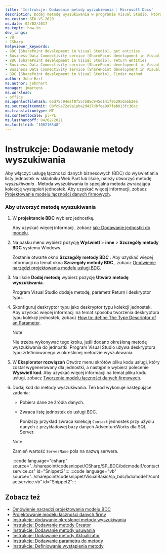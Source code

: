 ```yaml
---
title: 'Instrukcje: Dodawanie metody wyszukiwania | Microsoft Docs'
description: Dodaj metodę wyszukiwania w programie Visual Studio, która umożliwia usłudze łączności danych biznesowych (BDC) wyświetlanie listy jednostek w składniku Web Part lub liście programu SharePoint.
ms.custom: SEO-VS-2020
ms.date: 02/02/2017
ms.topic: how-to
dev_langs:
- VB
- CSharp
helpviewer_keywords:
- BDC [SharePoint development in Visual Studio], get entities
- Business Data Connectivity service [SharePoint development in Visual Studio], return entities
- BDC [SharePoint development in Visual Studio], return entities
- Business Data Connectivity service [SharePoint development in Visual Studio], Finder method
- Business Data Connectivity service [SharePoint development in Visual Studio], get entities
- BDC [SharePoint development in Visual Studio], Finder method
author: John-Hart
ms.author: johnhart
manager: jmartens
ms.workload:
- office
ms.openlocfilehash: 6bd75c94e2f0f557b85d945d141f952950abb2eb
ms.sourcegitcommit: 80fc9a72e9a1aba2d417dbfee997fab013fc36ac
ms.translationtype: MT
ms.contentlocale: pl-PL
ms.lasthandoff: 04/02/2021
ms.locfileid: "106216348"
---
```

# <a name="how-to-add-a-finder-method"></a>Instrukcje: Dodawanie metody wyszukiwania
  Aby włączyć usługę łączności danych biznesowych (BDC) do wyświetlania listy jednostek w składniku Web Part lub liście, należy utworzyć metodę *wyszukiwania* . Metoda wyszukiwania to specjalna metoda zwracająca kolekcję wystąpień jednostek. Aby uzyskać więcej informacji, zobacz [Projektowanie modelu łączności danych firmowych](../sharepoint/designing-a-business-data-connectivity-model.md).

### <a name="to-create-a-finder-method"></a>Aby utworzyć metodę wyszukiwania

1. W **projektancie BDC** wybierz jednostkę.

    Aby uzyskać więcej informacji, zobacz [jak: Dodawanie jednostki do modelu](../sharepoint/how-to-add-an-entity-to-a-model.md).

2. Na pasku menu wybierz pozycję **Wyświetl**  >  **inne**  >  **Szczegóły metody BDC** systemu Windows.

    Zostanie otwarte okno **Szczegóły metody BDC** . Aby uzyskać więcej informacji na temat okna **Szczegóły metody BDC** , zobacz [Omówienie narzędzi projektowania modelu usługi BDC](../sharepoint/bdc-model-design-tools-overview.md).

3. Na liście **Dodaj metodę** wybierz pozycję **Utwórz metodę wyszukiwania**.

    Program Visual Studio dodaje metodę, parametr Return i deskryptor typu.

4. Skonfiguruj deskryptor typu jako deskryptor typu kolekcji jednostek. Aby uzyskać więcej informacji na temat sposobu tworzenia deskryptora typu kolekcji jednostek, zobacz [How to: define The Type Descriptor of an Parameter](../sharepoint/how-to-define-the-type-descriptor-of-a-parameter.md).

   > [!NOTE]
   > Nie trzeba wykonywać tego kroku, jeśli dodano określoną metodę wyszukiwania do jednostki. Program Visual Studio używa deskryptora typu zdefiniowanego w określonej metodzie wyszukiwania.

5. W **Eksplorator rozwiązań** Otwórz menu skrótów pliku kodu usługi, który został wygenerowany dla jednostki, a następnie wybierz polecenie **Wyświetl kod**. Aby uzyskać więcej informacji na temat pliku kodu usługi, zobacz [Tworzenie modelu łączności danych firmowych](../sharepoint/creating-a-business-data-connectivity-model.md).

6. Dodaj kod do metody wyszukiwania. Ten kod wykonuje następujące zadania:

   - Pobiera dane ze źródła danych.

   - Zwraca listę jednostek do usługi BDC.

     Poniższy przykład zwraca kolekcję `Contact` jednostek przy użyciu danych z przykładowej bazy danych AdventureWorks dla SQL Server.

   > [!NOTE]
   > Zamień wartość `ServerName` pola na nazwę serwera.

    :::code language="csharp" source="../sharepoint/codesnippet/CSharp/SP_BDC/bdcmodel1/contactservice.cs" id="Snippet2":::
    :::code language="vb" source="../sharepoint/codesnippet/VisualBasic/sp_bdc/bdcmodel1/contactservice.vb" id="Snippet2":::

## <a name="see-also"></a>Zobacz też
- [Omówienie narzędzi projektowania modelu BDC](../sharepoint/bdc-model-design-tools-overview.md)
- [Projektowanie modelu łączności danych firmy](../sharepoint/designing-a-business-data-connectivity-model.md)
- [Instrukcje: dodawanie określonej metody wyszukiwania](../sharepoint/how-to-add-a-specific-finder-method.md)
- [Instrukcje: Dodawanie metody Creator](../sharepoint/how-to-add-a-creator-method.md)
- [Instrukcje: Dodawanie metody usuwania](../sharepoint/how-to-add-a-deleter-method.md)
- [Instrukcje: Dodawanie metody Aktualizator](../sharepoint/how-to-add-an-updater-method.md)
- [Instrukcje: Dodawanie parametru do metody](../sharepoint/how-to-add-a-parameter-to-a-method.md)
- [Instrukcje: Definiowanie wystąpienia metody](../sharepoint/how-to-define-a-method-instance.md)

